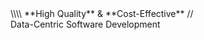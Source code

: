 ﻿<div id="clouds">
    <div></div>
    <div></div>
    <div></div>
</div>
<div class="title">
    \\\\ **High Quality** & **Cost-Effective** //<br/> Data-Centric Software Development
</div>